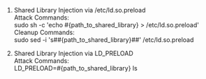 1. Shared Library Injection via /etc/ld.so.preload  
Attack Commands:  
sudo sh -c 'echo #{path_to_shared_library} > /etc/ld.so.preload'  
Cleanup Commands:  
sudo sed -i 's##{path_to_shared_library}##' /etc/ld.so.preload  
  
2. Shared Library Injection via LD_PRELOAD  
Attack Commands:  
LD_PRELOAD=#{path_to_shared_library} ls  
